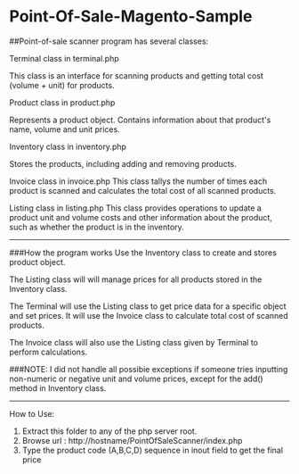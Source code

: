 # Point-Of-Sale-Magento-Sample



##Point-of-sale scanner program has several classes:

Terminal class in terminal.php

This class is an interface for scanning products and getting total cost (volume + unit) for products.

Product class in product.php

Represents a product object. Contains information about that product's name, volume and unit prices.

Inventory class in inventory.php

Stores the products, including adding and removing products.


Invoice class in invoice.php
This class tallys the number of times each product is scanned and calculates the total cost of all scanned products.

Listing class in listing.php
This class provides operations to update a product unit and volume costs and other information about the product, such
as whether the product is in the inventory.

---
###How the program works
Use the Inventory class to create and stores product object.

The Listing class will will manage prices for all products stored in the Inventory class.

The Terminal will use the Listing class to get price data for a specific object and set prices. It will
use the Invoice class to calculate total cost of scanned products.
 
The Invoice class will also use the Listing class given by Terminal to perform calculations.

###NOTE:
I did not handle all possibie exceptions if someone tries inputting non-numeric or negative unit and volume prices, except for the add() method in Inventory class.  

---
How to Use:

1. Extract this folder to any of the php server root.
2. Browse url : http://hostname/PointOfSaleScanner/index.php
3. Type the product code (A,B,C,D) sequence in inout field to get the final price